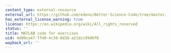 ```yaml
---
content_type: external-resource
external_url: https://github.com/edeno/Better-Science-Code/tree/master/exercises
has_external_license_warning: true
license: https://en.wikipedia.org/wiki/All_rights_reserved
status: ''
title: MATLAB code for exercises
uid: 4d89ca47-ffd0-4c38-8d30-a21dcc99d6f8
wayback_url: ''
---
```

